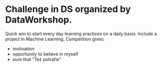 # Challenge in DS organized by DataWorkshop. 

Quick win to start every day learning practices on a daily basis.
Include a project in Machine Learning.
Competition gives:
- motivation
- opportunity to believe in myself
- sure that "Też potrafie" 
